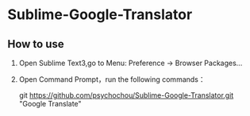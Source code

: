 
# Sublime-Google-Translator

## How to use

1. Open Sublime Text3,go to Menu: Preference -> Browser Packages...
2. Open Command Prompt，run the following commands：

    git https://github.com/psychochou/Sublime-Google-Translator.git "Google Translate"

